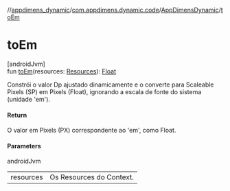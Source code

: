 //[appdimens_dynamic](../../../index.md)/[com.appdimens.dynamic.code](../index.md)/[AppDimensDynamic](index.md)/[toEm](to-em.md)

# toEm

[androidJvm]\
fun [toEm](to-em.md)(resources: [Resources](https://developer.android.com/reference/kotlin/android/content/res/Resources.html)): [Float](https://kotlinlang.org/api/core/kotlin-stdlib/kotlin/-float/index.html)

Constrói o valor Dp ajustado dinamicamente e o converte para Scaleable Pixels (SP) em Pixels (Float), ignorando a escala de fonte do sistema (unidade 'em').

#### Return

O valor em Pixels (PX) correspondente ao 'em', como Float.

#### Parameters

androidJvm

| | |
|---|---|
| resources | Os Resources do Context. |